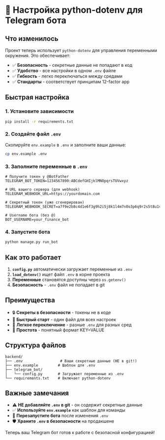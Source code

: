# 🔧 Настройка python-dotenv для Telegram бота

## Что изменилось

Проект теперь использует `python-dotenv` для управления переменными окружения. Это обеспечивает:

- ✅ **Безопасность** - секретные данные не попадают в код
- ✅ **Удобство** - все настройки в одном `.env` файле  
- ✅ **Гибкость** - легко переключаться между средами
- ✅ **Стандарты** - соответствует принципам 12-factor app

## Быстрая настройка

### 1. Установите зависимости
```bash
pip install -r requirements.txt
```

### 2. Создайте файл `.env`
Скопируйте `env.example` в `.env` и заполните ваши данные:

```bash
cp env.example .env
```

### 3. Заполните переменные в `.env`
```env
# Получите токен у @BotFather
TELEGRAM_BOT_TOKEN=1234567890:ABCdefGHIjklMNOpqrsTUVwxyz

# URL вашего сервера (для webhook)
TELEGRAM_WEBHOOK_URL=https://yourdomain.com

# Секретный токен (уже сгенерирован)
TELEGRAM_WEBHOOK_SECRET=a7f9e2b8c4d1e6f3g9h2i5j8k1l4m7n0o3p6q9r2s5t8u1v4w7x0y3z6

# Username бота (без @)
BOT_USERNAME=your_finance_bot
```

### 4. Запустите бота
```bash
python manage.py run_bot
```

## Как это работает

1. **`config.py`** автоматически загружает переменные из `.env`
2. **`load_dotenv()`** ищет файл `.env` в корне проекта
3. **Переменные** становятся доступны через `os.getenv()`
4. **Безопасность** - `.env` файл не попадает в git

## Преимущества

- 🔒 **Секреты в безопасности** - токены не в коде
- 🚀 **Быстрый старт** - один файл для всех настроек
- 🔄 **Легкое переключение** - разные `.env` для разных сред
- 📝 **Простота** - понятный формат KEY=VALUE

## Структура файлов

```
backend/
├── .env                 # Ваши секретные данные (НЕ в git!)
├── env.example         # Шаблон для .env
├── telegram_bot/
│   └── config.py       # Загружает переменные из .env
└── requirements.txt    # Включает python-dotenv
```

## Важные замечания

- ⚠️ **НЕ добавляйте `.env` в git** - он содержит секретные данные
- ✅ **Используйте `env.example`** как шаблон для команды
- 🔄 **Перезапустите бота** после изменения `.env`
- 🛡️ **Храните `.env` в безопасности** на продакшене

Теперь ваш Telegram бот готов к работе с безопасной конфигурацией!
